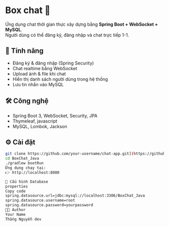 # Box chat 💬

Ứng dụng chat thời gian thực xây dựng bằng **Spring Boot + WebSocket + MySQL**.  
Người dùng có thể đăng ký, đăng nhập và chat trực tiếp 1-1.

## 🚀 Tính năng
- Đăng ký & đăng nhập (Spring Security)
- Chat realtime bằng WebSocket
- Upload ảnh & file khi chat
- Hiển thị danh sách người dùng trong hệ thống
- Lưu tin nhắn vào MySQL

## 🛠️ Công nghệ
- Spring Boot 3, WebSocket, Security, JPA
- Thymeleaf, javascript
- MySQL, Lombok, Jackson

## ⚙️ Cài đặt
```bash
git clone https://github.com/your-username/chat-app.git](https://github.com/thangnguyen-max/BoxChat-project.git BoxChat_Java
cd BoxChat_Java
./gradlew bootRun
Ứng dụng chạy tại:
👉 http://localhost:8080

📂 Cấu hình Database
properties
Copy code
spring.datasource.url=jdbc:mysql://localhost:3306/BoxChat_Java
spring.datasource.username=root
spring.datasource.password=yourpassword
👨‍💻 Author
Your Name
Thắng Nguyễn dev




